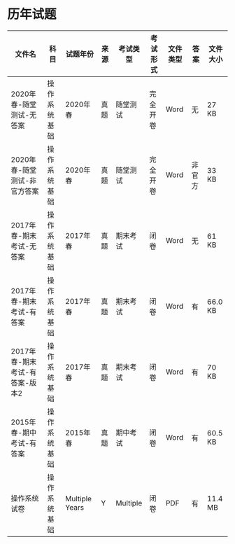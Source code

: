 # 历年试题

文件名|科目|试题年份|来源|考试类型|考试形式|文件类型|答案|文件大小
---|---|---|---|---|---|---|---|---
2020年春-随堂测试-无答案|操作系统基础|2020年春|真题|随堂测试|完全开卷|Word|无|27 KB
2020年春-随堂测试-非官方答案|操作系统基础|2020年春|真题|随堂测试|完全开卷|Word|非官方|33 KB
2017年春-期末考试-无答案|操作系统基础|2017年春|真题|期末考试|闭卷|Word|无|61 KB
2017年春-期末考试-有答案|操作系统基础|2017年春|真题|期末考试|闭卷|Word|有|66.0 KB
2017年春-期末考试-有答案-版本2|操作系统基础|2017年春|真题|期末考试|闭卷|Word|有|70 KB
2015年春-期中考试-有答案|操作系统基础|2015年春|真题|期中考试|闭卷|Word|有|60.5 KB
操作系统试卷|操作系统基础|Multiple Years|Y|Multiple|闭卷|PDF|有|11.4 MB
